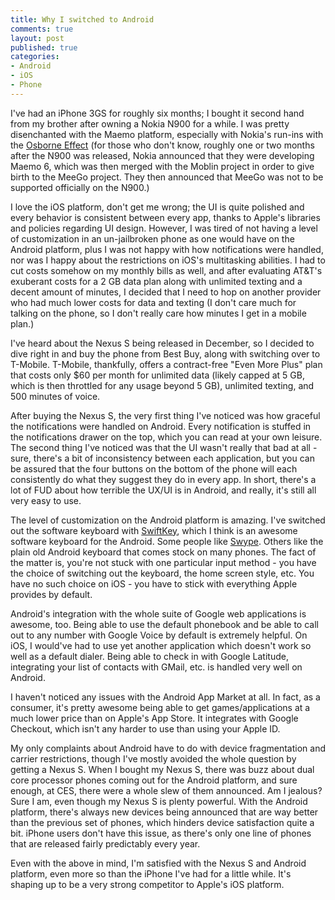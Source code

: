 ```yaml
---
title: Why I switched to Android
comments: true
layout: post
published: true
categories:
- Android
- iOS
- Phone
---
```


I've had an iPhone 3GS for roughly six months; I bought it second hand from my brother after owning a Nokia N900 for a while.  I was pretty disenchanted with the Maemo platform, especially with Nokia's run-ins with the [Osborne Effect] (for those who don't know, roughly one or two months after the N900 was released, Nokia announced that they were developing Maemo 6, which was then merged with the Moblin project in order to give birth to the MeeGo project.  They then announced that MeeGo was not to be supported officially on the N900.)

I love the iOS platform, don't get me wrong; the UI is quite polished and every behavior is consistent between every app, thanks to Apple's libraries and policies regarding UI design.  However, I was tired of not having a level of customization in an un-jailbroken phone as one would have on the Android platform, plus I was not happy with how notifications were handled, nor was I happy about the restrictions on iOS's multitasking abilities.  I had to cut costs somehow on my monthly bills as well, and after evaluating AT&T's exuberant costs for a 2 GB data plan along with unlimited texting and a decent amount of minutes, I decided that I need to hop on another provider who had much lower costs for data and texting (I don't care much for talking on the phone, so I don't really care how minutes I get in a mobile plan.)

I've heard about the Nexus S being released in December, so I decided to dive right in and buy the phone from Best Buy, along with switching over to T-Mobile.  T-Mobile, thankfully, offers a contract-free "Even More Plus" plan that costs only $60 per month for unlimited data (likely capped at 5 GB, which is then throttled for any usage beyond 5 GB), unlimited texting, and 500 minutes of voice.

After buying the Nexus S, the very first thing I've noticed was how graceful the notifications were handled on Android.  Every notification is stuffed in the notifications drawer on the top, which you can read at your own leisure.  The second thing I've noticed was that the UI wasn't really that bad at all - sure, there's a bit of inconsistency between each application, but you can be assured that the four buttons on the bottom of the phone will each consistently do what they suggest they do in every app.  In short, there's a lot of FUD about how terrible the UX/UI is in Android, and really, it's still all very easy to use.

The level of customization on the Android platform is amazing.  I've switched out the software keyboard with [SwiftKey], which I think is an awesome software keyboard for the Android.  Some people like [Swype].  Others like the plain old Android keyboard that comes stock on many phones.  The fact of the matter is, you're not stuck with one particular input method - you have the choice of switching out the keyboard, the home screen style, etc.  You have no such choice on iOS - you have to stick with everything Apple provides by default.

Android's integration with the whole suite of Google web applications is awesome, too.  Being able to use the default phonebook and be able to call out to any number with Google Voice by default is extremely helpful.  On iOS, I would've had to use yet another application which doesn't work so well as a default dialer.  Being able to check in with Google Latitude, integrating your list of contacts with GMail, etc. is handled very well on Android.

I haven't noticed any issues with the Android App Market at all.  In fact, as a consumer, it's pretty awesome being able to get games/applications at a much lower price than on Apple's App Store.  It integrates with Google Checkout, which isn't any harder to use than using your Apple ID.

My only complaints about Android have to do with device fragmentation and carrier restrictions, though I've mostly avoided the whole question by getting a Nexus S.  When I bought my Nexus S, there was buzz about dual core processor phones coming out for the Android platform, and sure enough, at CES, there were a whole slew of them announced.  Am I jealous?  Sure I am, even though my Nexus S is plenty powerful.  With the Android platform, there's always new devices being announced that are way better than the previous set of phones, which hinders device satisfaction quite a bit.  iPhone users don't have this issue, as there's only one line of phones that are released fairly predictably every year.

Even with the above in mind, I'm satisfied with the Nexus S and Android platform, even more so than the iPhone I've had for a little while.  It's shaping up to be a very strong competitor to Apple's iOS platform.

[Osborne Effect]: http://en.wikipedia.org/wiki/Osborne_effect
[SwiftKey]: http://www.swiftkey.net/
[Swype]: http://swypeinc.com
